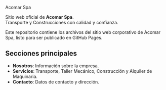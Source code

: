Acomar Spa

Sitio web oficial de **Acomar Spa**.  
Transporte y Construcciones con calidad y confianza.

Este repositorio contiene los archivos del sitio web corporativo de Acomar Spa, listo para ser publicado en GitHub Pages.

## Secciones principales
- **Nosotros**: Información sobre la empresa.
- **Servicios**: Transporte, Taller Mecánico, Construcción y Alquiler de Maquinaria.
- **Contacto**: Datos de contacto y dirección.
